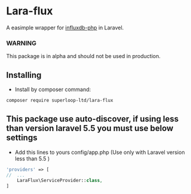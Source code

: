 # Lara-flux

A easimple wrapper for [influxdb-php](https://github.com/influxdata/influxdb-php/) in Laravel.

### WARNING ###

This package is in alpha and should not be used in production.

## Installing

* Install by composer command:

```sh
composer require superloop-ltd/lara-flux
```

## This package use auto-discover, if using less than version laravel 5.5 you must use below settings

* Add this lines to yours config/app.php (Use only with Laravel version less than 5.5 )

```php
'providers' => [
//  ...
    LaraFlux\ServiceProvider::class,
]
```
